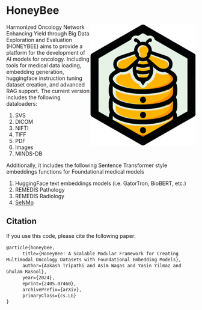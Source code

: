 # HoneyBee

<img src="docs\assets\images\HoneyBee.png" width="280px" align="right"/>

Harmonized Oncology Network Enhancing Yield through Big Data Exploration and Evaluation (HONEYBEE) aims to provide a platform for the development of AI models for oncology. Including tools for medical data loading, embedding generation, huggingface instruction tuning dataset creation, and advanced RAG support. The current version includes the following dataloaders:

1. SVS
1. DICOM
1. NIFTI
1. TIFF
1. PDF
1. Images
1. MINDS-DB

Additionally, it includes the following Sentence Transformer style embeddings functions for Foundational medical models

1. HuggingFace text embeddings models (i.e. GatorTron, BioBERT, etc.)
1. REMEDIS Pathology
1. REMEDIS Radiology
1. [SeNMo]()

## Citation

If you use this code, please cite the following paper:

```
@article{honeybee,
      title={HoneyBee: A Scalable Modular Framework for Creating Multimodal Oncology Datasets with Foundational Embedding Models}, 
      author={Aakash Tripathi and Asim Waqas and Yasin Yilmaz and Ghulam Rasool},
      year={2024},
      eprint={2405.07460},
      archivePrefix={arXiv},
      primaryClass={cs.LG}
}
```